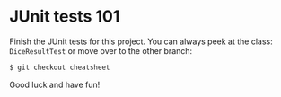 # JUnit tests 101

Finish the JUnit tests for this project. 
You can always peek at the class:  `DiceResultTest` 
or move over to the other branch: 

```bash
$ git checkout cheatsheet
```

Good luck and have fun!